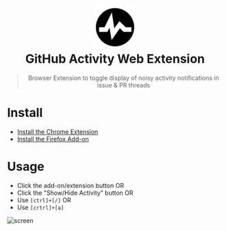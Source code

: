 <h1 align="center"><img src="https://github.com/darcyclarke/github-activity-extension/blob/master/src/icon.png?raw=true" width="100px" height="auto"><br>GitHub Activity Web Extension</h1>

<blockquote>
  <p align="center">Browser Extension to toggle display of noisy activity notifications in issue & PR threads</p>
</blockquote>

# Install
- [Install the Chrome Extension](https://chrome.google.com/webstore/detail/cjdabhgohjkdlhbalecgfhbfdmdnmoon/publish-review)
- [Install the Firefox Add-on](https://addons.mozilla.org/en-CA/firefox/addon/github-activity-extension/)

# Usage
- Click the add-on/extension button OR
- Click the "Show/Hide Activity" button OR
- Use `[ctrl]+[/]` OR
- Use `[crtrl]+[a]`

![screen](https://user-images.githubusercontent.com/459713/73228567-f90a3a00-4144-11ea-934a-3753ce0eb7bd.gif)
